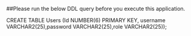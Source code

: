 ##Please run the below DDL query before you execute this application.  

CREATE TABLE Users
(Id NUMBER(6) PRIMARY KEY,
username VARCHAR2(25),password VARCHAR2(25),role VARCHAR2(25));
